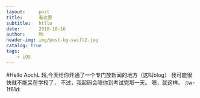 ```yaml
---
layout:     post
title:      看这里
subtitle:   htllo
date:       2018-10-16
author:     Mc
header-img: img/post-bg-swift2.jpg
catalog: true
tags:
    - iOS
---
```

#Hello AochL
 超,今天给你开通了一个专门放新闻的地方（这叫blog）
 我可能很快就不能呆在学校了，
 不过，我起码会陪你到考试完那一天。
 嗯，就这样。
 :tw-1f61d:
